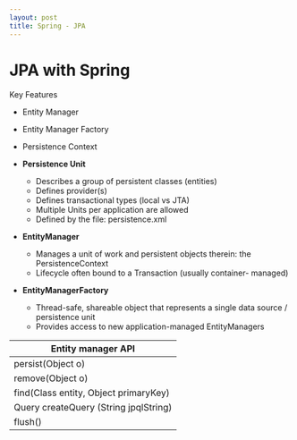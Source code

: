 ```yaml
---
layout: post
title: Spring - JPA
---
```

# JPA with Spring

Key Features

- Entity Manager
- Entity Manager Factory
- Persistence Context

- **Persistence Unit**
  - Describes a group of persistent classes (entities)
  - Defines provider(s)
  - Defines transactional types (local vs JTA)
  - Multiple Units per application are allowed
  - Defined by the file: persistence.xml
- **EntityManager**
  - Manages a unit of work and persistent objects therein: the PersistenceContext
  - Lifecycle often bound to a Transaction (usually container- managed)
- **EntityManagerFactory**
  - Thread-safe, shareable object that represents a single data source / persistence unit
  - Provides access to new application-managed EntityManagers

|Entity manager API|
|---|
|persist(Object o)|Adds the entity to the Persistence Context|
|remove(Object o)|Removes the entity from the Persistence Context|
|find(Class entity, Object primaryKey)|Find by primary key|
|Query createQuery (String jpqlString)|Create a JPQL query|
|flush()|Force changed entity state to be written to database immediately|

